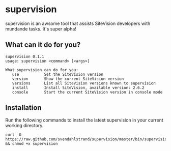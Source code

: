 supervision
===========

supervision is an awsome tool that assists SiteVision developers with mundande tasks. It's super alpha!

What can it do for you?
-----------------------

    supervision 0.1.1
    usage: supervision <command> [<args>]

    What supervision can do for you:
       use           Set the SiteVision version
       version       Show the current SiteVision version
       versions      List all SiteVision versions known to supervision
       install       Install SiteVision, available version: 2.6.2
       console       Start the current SiteVision version in console mode


Installation
------------

Run the following commands to install the latest supervision in your current working directory.

    curl -O https://raw.github.com/svendahlstrand/supervision/master/bin/supervision && chmod +x supervision
